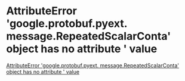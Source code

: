 # AttributeError 'google.protobuf.pyext. message.RepeatedScalarConta' object has no attribute ' value
[AttributeError 'google.protobuf.pyext. message.RepeatedScalarConta' object has no attribute ' value](https://aiwithcloud.com/2022/09/19/attributeerror_google-protobuf-pyext-_message-repeatedscalarconta_object_has_no_attribute__value/)